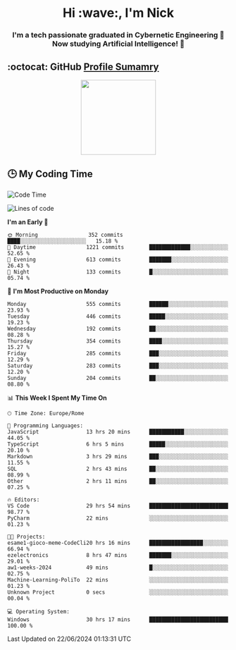 <h1 align="center">Hi :wave:, I'm Nick</h1>

<h3 align="center">I'm a tech passionate graduated in Cybernetic Engineering 🤖<br>
Now studying Artificial Intelligence! 🧠</h3>


## :octocat: GitHub <a href="https://github.com/vn7n24fzkq/github-profile-summary-cards">Profile Sumamry</a>

<p align="center">
   <img style="height:170px;display:inline-block"  src="http://github-profile-summary-cards.vercel.app/api/cards/profile-details?username=CodeClimberNT&theme=github_dark" />
<!--    <img style="height:170px;display:inline-block"  src="http://github-profile-summary-cards.vercel.app/api/cards/repos-per-language?username=CodeClimberNT&theme=github_dark&exclude=" /> -->
</p>

 ## :clock3: My Coding Time 
 
<!--START_SECTION:waka-->
![Code Time](http://img.shields.io/badge/Code%20Time-312%20hrs%2058%20mins-blue)

![Lines of code](https://img.shields.io/badge/From%20Hello%20World%20I%27ve%20Written-2.8%20million%20lines%20of%20code-blue)

**I'm an Early 🐤** 

```text
🌞 Morning                352 commits         ████░░░░░░░░░░░░░░░░░░░░░   15.18 % 
🌆 Daytime                1221 commits        █████████████░░░░░░░░░░░░   52.65 % 
🌃 Evening                613 commits         ███████░░░░░░░░░░░░░░░░░░   26.43 % 
🌙 Night                  133 commits         █░░░░░░░░░░░░░░░░░░░░░░░░   05.74 % 
```
📅 **I'm Most Productive on Monday** 

```text
Monday                   555 commits         ██████░░░░░░░░░░░░░░░░░░░   23.93 % 
Tuesday                  446 commits         █████░░░░░░░░░░░░░░░░░░░░   19.23 % 
Wednesday                192 commits         ██░░░░░░░░░░░░░░░░░░░░░░░   08.28 % 
Thursday                 354 commits         ████░░░░░░░░░░░░░░░░░░░░░   15.27 % 
Friday                   285 commits         ███░░░░░░░░░░░░░░░░░░░░░░   12.29 % 
Saturday                 283 commits         ███░░░░░░░░░░░░░░░░░░░░░░   12.20 % 
Sunday                   204 commits         ██░░░░░░░░░░░░░░░░░░░░░░░   08.80 % 
```


📊 **This Week I Spent My Time On** 

```text
🕑︎ Time Zone: Europe/Rome

💬 Programming Languages: 
JavaScript               13 hrs 20 mins      ███████████░░░░░░░░░░░░░░   44.05 % 
TypeScript               6 hrs 5 mins        █████░░░░░░░░░░░░░░░░░░░░   20.10 % 
Markdown                 3 hrs 29 mins       ███░░░░░░░░░░░░░░░░░░░░░░   11.55 % 
SQL                      2 hrs 43 mins       ██░░░░░░░░░░░░░░░░░░░░░░░   08.99 % 
Other                    2 hrs 11 mins       ██░░░░░░░░░░░░░░░░░░░░░░░   07.25 % 

🔥 Editors: 
VS Code                  29 hrs 54 mins      █████████████████████████   98.77 % 
PyCharm                  22 mins             ░░░░░░░░░░░░░░░░░░░░░░░░░   01.23 % 

🐱‍💻 Projects: 
esame1-gioco-meme-CodeCli20 hrs 16 mins      █████████████████░░░░░░░░   66.94 % 
ezelectronics            8 hrs 47 mins       ███████░░░░░░░░░░░░░░░░░░   29.01 % 
aw1-weeks-2024           49 mins             █░░░░░░░░░░░░░░░░░░░░░░░░   02.75 % 
Machine-Learning-PoliTo  22 mins             ░░░░░░░░░░░░░░░░░░░░░░░░░   01.23 % 
Unknown Project          0 secs              ░░░░░░░░░░░░░░░░░░░░░░░░░   00.04 % 

💻 Operating System: 
Windows                  30 hrs 17 mins      █████████████████████████   100.00 % 
```


 Last Updated on 22/06/2024 01:13:31 UTC
<!--END_SECTION:waka-->

